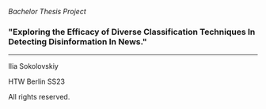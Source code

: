*Bachelor Thesis Project*

### "Exploring the Efficacy of Diverse Classification Techniques In Detecting Disinformation In News."
---
Ilia Sokolovskiy

HTW Berlin SS23

All rights reserved.
